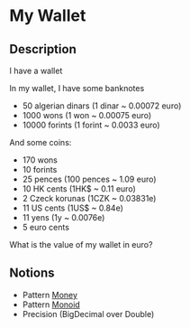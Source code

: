 # My Wallet

## Description

I have a wallet

In my wallet, I have some banknotes
 * 50 algerian dinars (1 dinar ~ 0.00072 euro)
 * 1000 wons (1 won ~ 0.00075 euro)
 * 10000 forints (1 forint ~ 0.0033 euro)

And some coins:
 * 170 wons
 * 10 forints
 * 25 pences (100 pences ~ 1.09 euro)
 * 10 HK cents (1HK$ ~ 0.11 euro)
 * 2 Czeck korunas (1CZK ~  0.03831e)
 * 11 US cents (1US$ ~ 0.84e)
 * 11 yens (1y ~ 0.0076e)
 * 5 euro cents
 
What is the value of my wallet in euro?

## Notions

 * Pattern [Money](https://martinfowler.com/eaaCatalog/money.html)
 * Pattern [Monoid](https://www.slideshare.net/cyriux/ur-domain-haz-monoids)
 * Precision (BigDecimal over Double)
